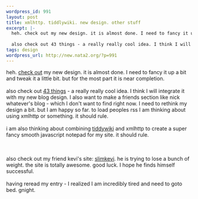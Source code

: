 ```yaml
--- 
wordpress_id: 991
layout: post
title: xmlhttp. tiddlywiki. new design. other stuff
excerpt: |-
  heh. check out my new design. it is almost done. I need to fancy it up a bit and tweak it a little bit. but for the most part it is near completion. 
  
  also check out 43 things - a really really cool idea. I think I will integrate it with my new blog design. I also want to make a friends section like nick whate...
tags: design
wordpress_url: http://new.nata2.org/?p=991
---
```

heh. <a href="http://www.dopeman.org/nata2">check out</a> my new design. it is almost done. I need to fancy it up a bit and tweak it a little bit. but for the most part it is near completion. 
<Br><br/>
also check out <a href="http://43things.com">43 things</a> - a really really cool idea. I think I will integrate it with my new blog design. I also want to make a friends section like nick whatever's blog - which I don't want to find right now. I need to rethink my design a bit. but I am happy so far. to load peoples rss I am thinking about using xmlhttp or something. it should rule. <br/><br/>i am also thinking about combining <a href="http://www.tiddlywiki.com/">tiddywiki</a> and xmlhttp to create a super fancy smooth javascript notepad for my site. it should rule.


<Br><br/>also check out my friend kevi's site: <A href="http://www.slimkevi.com/">slimkevi</a>. he is trying to lose a bunch of weight. the site is totally awesome. good luck. I hope he finds himself successful. 
<Br><br/>
having reread my entry - I realized I am incredibly tired and need to goto bed. gnight. 
